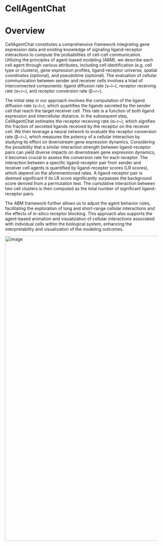# CellAgentChat

# Overview
CellAgentChat constitutes a comprehensive framework integrating gene expression data and existing knowledge of signaling ligand-receptor interactions to compute the probabilities of cell-cell communication. Utilizing the principles of agent-based modeling (ABM), we describe each cell agent through various attributes, including cell identification (e.g. cell type or clusters), gene expression profiles, ligand-receptor universe, spatial coordinates (optional), and pseudotime (optional). The evaluation of cellular communication between sender and receiver cells involves a triad of interconnected components: ligand diffusion rate (γ~l~), receptor receiving rate (α~r~), and receptor conversion rate (β~r~).

The initial step in our approach involves the computation of the ligand diffusion rate (γ~l~), which quantifies the ligands secreted by the sender cell that reach the target receiver cell. This rate is a function of both ligand expression and intercellular distance. In the subsequent step, CellAgentChat estimates the receptor receiving rate (α~r~), which signifies the fraction of secreted ligands received by the receptor on the receiver cell. We then leverage a neural network to evaluate the receptor conversion rate (β~r~), which measures the potency of a cellular interaction by studying its effect on downstream gene expression dynamics. Considering the possibility that a similar interaction strength between ligand-receptor pairs can yield diverse impacts on downstream gene expression dynamics, it becomes crucial to assess the conversion rate for each receptor. The interaction between a specific ligand-receptor pair from sender and receiver cell agents is quantified by ligand-receptor scores (LR scores), which depend on the aforementioned rates. A ligand-receptor pair is deemed significant if its LR score significantly surpasses the background score derived from a permutation test. The cumulative interaction between two cell clusters is then computed as the total number of significant ligand-receptor pairs. 

The ABM framework further allows us to adjust the agent behavior rules, facilitating the exploration of long and short-range cellular interactions and the effects of in-silico receptor blocking. This approach also supports the agent-based animation and visualization of cellular interactions associated with individual cells within the biological system, enhancing the interpretability and visualization of the modeling outcomes.

<img width="1000" alt="image" src="https://github.com/mcgilldinglab/CellAgentChat/assets/77021753/5301e340-202b-4320-bf94-f46122ee8a07">
